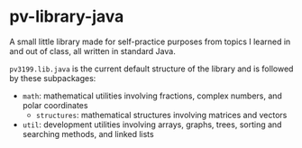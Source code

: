 # pv-library-java
A small little library made for self-practice purposes from topics I learned in and out of class, all written in standard Java.

`pv3199.lib.java` is the current default structure of the library and is followed by these subpackages:
+ `math`: mathematical utilities involving fractions, complex numbers, and polar coordinates
  + `structures`: mathematical structures involving matrices and vectors
+ `util`: development utilities involving arrays, graphs, trees, sorting and searching methods, and linked lists
